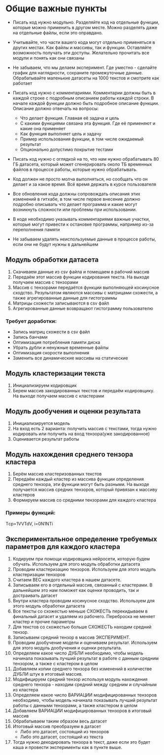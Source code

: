 # Общие важные пункты

- Писать код нужно модульно. Разделяйте код на отдельные функции, которые можно применить в другом месте. Можно разделять даже на отдельные файлы, если это оправдано.

- Учитывайте, что части вашего кода могут отдельно применяться в других местах. Как файлы и массивы, так и функции. Оставляйте возможность получать эти доступы. Желательно прочитать все модули и понять как они связаны

- Не забываем, что мы делаем эксперимент. Где уместно - сделайте график для наглядности, сохраните промежуточные данные. Обрабатывайте маленькие датасеты на 1000 текстов и смотрите как работает

- Писать код нужно с комментариями. Комментарии должны быть в каждой строке с подробным описанием работы каждой строки. В начале каждой функции должно быть подробное описание функции. Описание должно отвечать на вопросы: 
  - Что делает функция. Главная её задача и цель
  - С какими функциями связана эта функция. Где её применяют и какие она применяет
  - Как функция выполняет цель и задачу
  - Пример использования функции, в том числе ожидаемый результат
  - Опционально допустимо покрытие тестами

- Писать код нужно с оглядкой на то, что нам нужно обрабатывать 80 ГБ датасета, который может сгенерировать около ТБ временных файлов в процессе работы, которые нужно обрабатывать.

- Код должен не просто молча выполняться, но сообщать что он делает и за какое время. Всё время держать в курсе пользователя

- Все обновления кода должны сопровождать описания этих изменений в гитхабе, в том числе первое внесение должно подробно описывать что делает программа и какие могут возникнуть сложности или проблемы при использовании.

- В коде необходимо указывать комментариями важные участки, которые могут привести к остановке программы, например из-за переполнения памяти

- Не забываем удалять неиспользуемые данные в процессе работы, если они не будут нужны в дальнейшем

## Модуль обработки датасета

1. Скачиваем данные из csv файла и помещаем в рабочий массив
2. Передаём этот массив функции кодирования текста. На выходе получаем массив с тензорами
3. Массив с тензорами передаётся функции выполняющей косинусное сходство. Результатом являются массивы с матрицами схожести, а также агрегированные данные для гистограммы
4. Матрицы схожести записываются в csv файл
5. Агрегированные данные возвращают гистограмму пользователю

### Требует доработки:
- Запись матриц схожести в csv файл
- Запись банчами
- Оптимизация потребления памяти диска
- Убрать дубли и ненужные временные файлы
- Оптимизация скорости выполнения
- Заменить все динамические массивы на статические

## Модуль кластеризации текста

1. Инициализируем кодировщик
2. Берем массив закодированных текстов и передаём кодировщику. На выходе получаем массив с кластерами

## Модуль дообучения и оценки результата

1. Инициализируется модель
2. На вход есть 2 варианта: получить массив с текстами, тогда нужно кодировать или получить на вход тензора(уже закодированное)
3. Оценивается результат работы

## Модуль нахождения среднего тензора кластера

1. Берём массив кластеризованных текстов
2. Передаём каждый кластер из массива функции определения среднего тензора, эти функции могут быть разными. На выходе получается массив средних тензоров, который привязан к массиву кластеров
3. Формируем массив со средними тензорами для каждого кластера

### Примеры функций:
Tср=1VVTdV, i=0N1NTi

## Экспериментальное определение требуемых параметров для каждого кластера

1. Кодируем при помощи кодировщика нейросети, которую будем обучать. Используем для этого модуль обработки датасета
2. Проводим кластеризацию тензоров. Используем для этого модуль кластеризации тензоров
3. Считаем ВЕС каждого кластера в нашем датасете. 
4. Записываем его в отдельный массив, связанный с кластерами. В дальнейшем это нам поможет как оценки проводить, так и достраивать датасет
5. Внутри кластера проводим косинусное сходство. Используем для этого модуль обработки датасета
6. Все тексты со схожестью меньше СХОЖЕСТЬ перекидываем в финальный датасет и удаляем из рабочего. Переброска не меняет кластер и прочие параметры
7. Для текстов со схожестью больше СХОЖЕСТЬ находим средний тензор.
8. Записываем средний тензор в массив ЭКСПЕРИМЕНТ.
9. Проводим дообучение модели и оцениваем результат. Используем для этого модуль дообучения и оценки результата.
10. Определяем какое число ДУБЛИ необходимо, чтобы модель начинала показывать лучший результат в работе с данным средним тензором, а также с кластером в целом
11. Добавляем копии среднего тензора без изменений в количестве ДУБЛИ штук в итоговый массив.
12. Модифицируем средний тензор используя модуль нахождения среднего тензора - находим средний между средним и случайным из кластера
13. Определяем какое число ВАРИАЦИИ модифицированных тензоров необходимо, чтобы модель начинала показывать лучший результат работы с данными тензорами, а также кластером в целом
14. Добавляем ВАРИАЦИИ модифицированных тензоров в итоговый массив
15. Обрабатываем таким образом весь датасет
16. Итоговый массив преобразуем в датасет
    - Либо это датасет, состоящий из тензоров
    - Либо это датасет, состоящий из текста
17. Тогда нужно декодировать тензора в текст, даже если это будет каша и провести эксперименты как в пункте выше.
